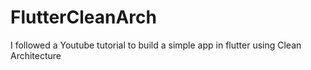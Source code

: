 # FlutterCleanArch
I followed a Youtube tutorial to build a simple app in flutter using Clean Architecture
